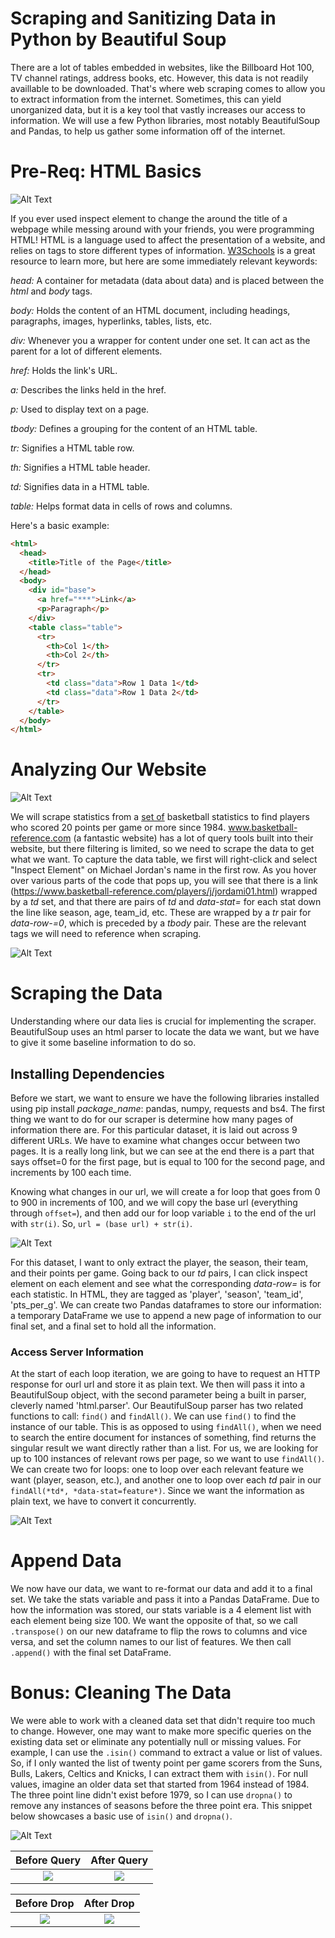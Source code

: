 # Scraping and Sanitizing Data in Python by Beautiful Soup

There are a lot of tables embedded in websites, like the Billboard Hot 100, TV channel ratings, address books, etc. However, this data is not readily availlable to be downloaded. That's where web scraping comes to allow you to extract information from the internet. Sometimes, this can yield unorganized data, but it is a key tool that vastly increases our access to information. We will use a few Python libraries, most notably BeautifulSoup and Pandas, to help us gather some information off of the internet. 

# Pre-Req: HTML Basics

![Alt Text](https://i.imgur.com/kVOdBf7.png)

If you ever used inspect element to change the around the title of a webpage while messing around with your friends, you were programming HTML! HTML is a language used to affect the presentation of a website, and relies on tags to store different types of information. [W3Schools](https://www.w3schools.com/tags/) is a great resource to learn more, but here are some immediately relevant keywords:

*head:* A container for metadata (data about data) and is placed between the *html* and *body* tags.

*body:* Holds the content of an HTML document, including headings, paragraphs, images, hyperlinks, tables, lists, etc.

*div:* Whenever you a wrapper for content under one set. It can act as the parent for a lot of different elements. 

*href:* Holds the link's URL.

*a:* Describes the links held in the href.

*p:* Used to display text on a page.

*tbody:* Defines a grouping for the content of an HTML table.

*tr:* Signifies a HTML table row.

*th:* Signifies a HTML table header.

*td:* Signifies data in a HTML table.

*table:* Helps format data in cells of rows and columns.

Here's a basic example:
```html
<html>
  <head>
    <title>Title of the Page</title>
  </head>
  <body>
    <div id="base">
      <a href="***">Link</a>
      <p>Paragraph</p>
    </div>
    <table class="table">
      <tr>
        <th>Col 1</th>
        <th>Col 2</th>
      </tr>
      <tr>
        <td class="data">Row 1 Data 1</td>
        <td class="data">Row 1 Data 2</td>
      </tr>
    </table>
  </body>
</html>
```

# Analyzing Our Website

![Alt Text](https://d2p3bygnnzw9w3.cloudfront.net/req/202005291/logos/bbr-logo.svg)

We will scrape statistics from a [set of](https://www.basketball-reference.com/play-index/psl_finder.cgi?request=1&match=single&type=per_game&per_minute_base=36&per_poss_base=100&lg_id=NBA&is_playoffs=N&year_min=1985&year_max=2020&franch_id=&season_start=1&season_end=-1&age_min=0&age_max=99&shoot_hand=&height_min=0&height_max=99&birth_country_is=Y&birth_country=&birth_state=&college_id=&draft_year=&is_active=&debut_yr_nba_start=&debut_yr_nba_end=&is_hof=&is_as=&as_comp=gt&as_val=0&award=&pos_is_g=Y&pos_is_gf=Y&pos_is_f=Y&pos_is_fg=Y&pos_is_fc=Y&pos_is_c=Y&pos_is_cf=Y&qual=&c1stat=pts_per_g&c1comp=gt&c1val=20&c2stat=&c2comp=&c2val=&c3stat=&c3comp=&c3val=&c4stat=&c4comp=&c4val=&c5stat=&c5comp=&c6mult=&c6stat=&order_by=pts_per_g&order_by_asc=&offset=0) basketball statistics to find players who scored 20 points per game or more since 1984. www.basketball-reference.com (a fantastic website) has a lot of query tools built into their website, but there filtering is limited, so we need to scrape the data to get what we want. To capture the data table, we first will right-click and select "Inspect Element" on Michael Jordan's name in the first row. As you hover over various parts of the code that pops up, you will see that there is a link (https://www.basketball-reference.com/players/j/jordami01.html) wrapped by a *td* set, and that there are pairs of *td* and *data-stat=* for each stat down the line like season, age, team_id, etc. These are wrapped by a *tr* pair for *data-row-=0*, which is preceded by a *tbody* pair. These are the relevant tags we will need to reference when scraping.

![Alt Text](https://i.imgur.com/g8mi9vx.png)


# Scraping the Data

Understanding where our data lies is crucial for implementing the scraper. BeautifulSoup uses an html parser to locate the data we want, but we have to give it some baseline information to do so. 

## Installing Dependencies

Before we start, we want to ensure we have the following libraries installed using pip install *package_name*: pandas, numpy, requests and bs4. The first thing we want to do for our scraper is determine how many pages of information there are. For this particular dataset, it is laid out across 9 different URLs. We have to examine what changes occur between two pages. It is a really long link, but we can see at the end there is a part that says offset=0 for the first page, but is equal to 100 for the second page, and increments by 100 each time. 

Knowing what changes in our url, we will create a for loop that goes from 0 to 900 in increments of 100, and we will copy the base url (everything through `offset=`), and then add our for loop variable `i` to the end of the url with `str(i)`. So, `url = (base url) + str(i)`.

![Alt Text](https://i.imgur.com/XQu2tug.png)

For this dataset, I want to only extract the player, the season, their team, and their points per game. 
Going back to our *td* pairs, I can click inspect element on each element and see what the corresponding *data-row=* is for each statistic. In HTML, they are tagged as 'player', 'season', 'team_id', 'pts_per_g'. We can create two Pandas dataframes to store our information: a temporary DataFrame we use to append a new page of information to our final set, and a final set to hold all the information.

### Access Server Information

At the start of each loop iteration, we are going to have to request an HTTP response for ourl url and store it as plain text. We then will pass it into a BeautifulSoup object, with the second parameter being a built in parser, cleverly named 'html.parser'. Our BeautifulSoup parser has two related functions to call: `find()` and `findAll()`. We can use `find()` to find the instance of our table. This is as opposed to using `findAll()`, when we need to search the entire document for instances of something, find returns the singular result we want directly rather than a list. For us, we are looking for up to 100 instances of relevant rows per page, so we want to use `findAll()`. We can create two for loops: one to loop over each relevant feature we want (player, season, etc.), and another one to loop over each *td* pair in our `findAll(*td*, *data-stat=feature*)`. Since we want the information as plain text, we have to convert it concurrently.

![Alt Text](https://i.imgur.com/l5MaQso.png)

# Append Data

We now have our data, we want to re-format our data and add it to a final set. We take the stats variable and pass it into a Pandas DataFrame. Due to how the information was stored, our stats variable is a 4 element list with each element being size 100. We want the opposite of that, so we call `.transpose()` on our new dataframe to flip the rows to columns and vice versa, and set the column names to our list of features. We then call `.append()` with the final set DataFrame.

# Bonus: Cleaning The Data

We were able to work with a cleaned data set that didn't require too much to change. However, one may want to make more specific queries on the existing data set or eliminate any potentially null or missing values. For example, I can use the `.isin()` command to extract a value or list of values. So, if I only wanted the list of twenty point per game scorers from the Suns, Bulls, Lakers, Celtics and Knicks, I can extract them with `isin()`. For null values, imagine an older data set that started from 1964 instead of 1984. The three point line didn't exist before 1979, so I can use `dropna()` to remove any instances of seasons before the three point era. This snippet below showcases a basic use of `isin()` and `dropna()`. 

![Alt Text](https://i.imgur.com/Mn052zQ.png)

Before Query            |  After Query
:-------------------------:|:-------------------------:
![](https://i.imgur.com/4KNhGZJ.png)  |  ![](https://i.imgur.com/d0pnUmY.png)

Before Drop            |  After Drop
:-------------------------:|:-------------------------:
![](https://i.imgur.com/1q4i4qd.png)  |  ![](https://i.imgur.com/88GuIQ4.png)
